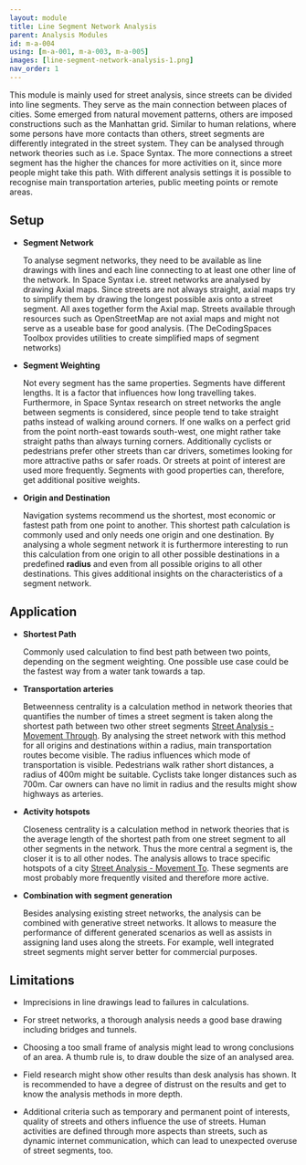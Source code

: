 ```yaml
---
layout: module
title: Line Segment Network Analysis
parent: Analysis Modules
id: m-a-004
using: [m-a-001, m-a-003, m-a-005]
images: [line-segment-network-analysis-1.png]
nav_order: 1
---
```


This module is mainly used for street analysis, since streets can be divided into line segments. They serve as the main connection between places of cities. Some emerged from natural movement patterns, others are imposed constructions such as the Manhattan grid. Similar to human relations, where some persons have more contacts than others, street segments are differently integrated in the street system. They can be analysed through network theories such as i.e. Space Syntax. The more connections a street segment has the higher the chances for more activities on it, since more people might take this path. With different analysis settings it is possible to recognise main transportation arteries, public meeting points or remote areas.

## Setup

* **Segment Network**

  To analyse segment networks, they need to be available as line drawings with lines and each line connecting to at least one other line of the network. In Space Syntax i.e. street networks are analysed by drawing Axial maps. Since streets are not always straight, axial maps try to simplify them by drawing the longest possible axis onto a street segment. All axes together form the Axial map. Streets available through resources such as OpenStreetMap are not axial maps and might not serve as a useable base for good analysis.
  (The DeCodingSpaces Toolbox provides utilities to create simplified maps of segment networks)

* **Segment Weighting**

  Not every segment has the same properties. Segments have different lengths. It is a factor that influences how long travelling takes. Furthermore, in Space Syntax research on street networks the angle between segments is considered, since people tend to take straight paths instead of walking around corners. If one walks on a perfect grid from the point north-east towards south-west, one might rather take straight paths than always turning corners.
  Additionally cyclists or pedestrians prefer other streets than car drivers, sometimes looking for more attractive paths or safer roads. Or streets at point of interest are used more frequently. Segments with good properties can, therefore, get additional positive weights.

* **Origin and Destination**

  Navigation systems recommend us the shortest, most economic or fastest path from one point to another. This shortest path calculation is commonly used and only needs one origin and one destination. By analysing a whole segment network it is furthermore interesting to run this calculation from one origin to all other possible destinations in a predefined **radius** and even from all possible origins to all other destinations. This gives additional insights on the characteristics of a segment network.

## Application

* **Shortest Path**

  Commonly used calculation to find best path between two points, depending on the segment weighting. One possible use case could be the fastest way from a water tank towards a tap.

* **Transportation arteries**

  Betweenness centrality is a calculation method in network theories that quantifies the number of times a street segment is taken along the shortest path between two other street segments [Street Analysis - Movement Through](). By analysing the street network with this method for all origins and destinations within a radius, main transportation routes become visible. The radius influences which mode of transportation is visible. Pedestrians walk rather short distances, a radius of 400m might be suitable. Cyclists take longer distances such as 700m. Car owners can have no limit in radius and the results might show highways as arteries.

* **Activity hotspots**

  Closeness centrality is a calculation method in network theories that is the average length of the shortest path from one street segment to all other segments in the network. Thus the more central a segment is, the closer it is to all other nodes. The analysis allows to trace specific hotspots of a city [Street Analysis - Movement To](). These segments are most probably more frequently visited and therefore more active.

* **Combination with segment generation**

  Besides analysing existing street networks, the analysis can be combined with generative street networks. It allows to measure the performance of different generated scenarios as well as assists in assigning land uses along the streets. For example, well integrated street segments might server better for commercial purposes.

## Limitations

* Imprecisions in line drawings lead to failures in calculations.

* For street networks, a thorough analysis needs a good base drawing including bridges and tunnels.

* Choosing a too small frame of analysis might lead to wrong conclusions of an area. A thumb rule is, to draw double the size of an analysed area.

* Field research might show other results than desk analysis has shown. It is recommended to have a degree of distrust on the results and get to know the analysis methods in more depth.

* Additional criteria such as temporary and permanent point of interests, quality of streets and others influence the use of streets. Human activities are defined through more aspects than streets, such as dynamic internet communication, which can lead to unexpected overuse of street segments, too.
